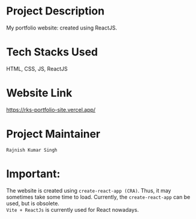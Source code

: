 # Project Description
My portfolio website: created using ReactJS. 

# Tech Stacks Used
HTML, CSS, JS, ReactJS

# Website Link
https://rks-portfolio-site.vercel.app/

# Project Maintainer
`Rajnish Kumar Singh`

# Important:
The website is created using `create-react-app (CRA)`. Thus, it may sometimes take some time to load.
Currently, the `create-react-app` can be used, but is obsolete. <br/>
`Vite + ReactJs` is currently used for React nowadays.
